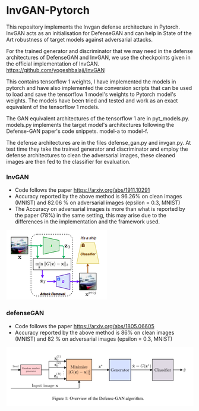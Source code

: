 # InvGAN-Pytorch
This repository implements the Invgan defense architecture in Pytorch. InvGAN acts as an initialisation for DefenseGAN and can help in State of the Art robustness of target models against adversarial attacks. <br>


For the trained generator and discriminator that we may need in the defense architectures of DefenseGAN and InvGAN, we use the checkpoints given in the official implementation of InvGAN. https://github.com/yogeshbalaji/InvGAN <br>

This contains tensorflow 1 weights, I have implemented the models in pytorch and have also implemented the conversion scripts that can be used to load and save the tensorflow 1 model's weights to Pytorch model's weights. The models have been tried and tested and work as an exact equivalent of the tensorflow 1 models.

The GAN equivalent architectures of the tensorflow 1 are in pyt_models.py. <br>
models.py implements the target model's architectures following the Defense-GAN paper's code snippets. model-a to model-f. <br>

The defense architectures are in the files defense_gan.py and invgan.py. At test time they take the trained generator and discriminator and employ the defense architectures to clean the adversarial images, these cleaned images are then fed to the classifier for evaluation. <br>


### InvGAN <br>

* Code follows the paper https://arxiv.org/abs/1911.10291
* Accuracy reported by the above method is 96.26% on clean images (MNIST) and 82.06 % on adversarial images (epsilon = 0.3, MNIST) 
* The Accuracy on adversarial images is more than what is reported by the paper (78%) in the same setting, this may arise due to the differences in the implementation and the framework used. <br>

![Alt Text](/assets/invgan.png)

### defenseGAN <br>

* Code follows the paper https://arxiv.org/abs/1805.06605
* Accuracy reported by the above method is 86% on clean images (MNIST) and 82 % on adversarial images (epsilon = 0.3, MNIST) <br>

![Alt Text](/assets/defense_gan.png)





